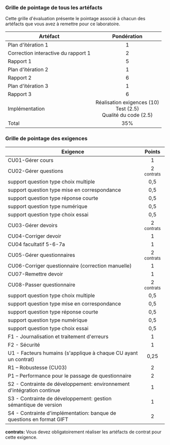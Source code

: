 ### Grille de pointage de tous les artéfacts

Cette grille d'évaluation présente le pointage associé à chacun des artéfacts que vous avez à remettre pour ce laboratoire.

| Artéfact                            |                               Pondération                                |
| ----------------------------------- | :----------------------------------------------------------------------: |
| Plan d'itération 1                  |                                    1                                     |
| Correction interactive du rapport 1 |                                    2                                     |
| Rapport 1                           |                                    5                                     |
| Plan d'itération 2                  |                                    1                                     |
| Rapport 2                           |                                    6                                     |
| Plan d'itération 3                  |                                    1                                     |
| Rapport 3                           |                                    6                                     |
| Implémentation                      | Réalisation exigences (10)<br/>Test (2.5)<br/>Qualité du code (2.5)<br/> |
| Total                               |                                   35%                                    |

### Grille de pointage des exigences

| Exigence                                                               |        Points         |
| ---------------------------------------------------------------------- | :-------------------: |
| CU01-Gérer cours                                                       |           1           |
| CU02-Gérer questions                                                   | 2 <sup>contrats</sup> |
| support question type choix multiple                                   |          0,5          |
| support question type mise en correspondance                           |          0,5          |
| support question type réponse courte                                   |          0,5          |
| support question type numérique                                        |          0,5          |
| support question type choix essai                                      |          0,5          |
| CU03-Gérer devoirs                                                      | 2 <sup>contrats</sup> |
| CU04-Corriger devoir                                                   |           1           |
| CU04 facultatif 5-6-7a                                                 |           1           |
| CU05-Gérer questionnaires                                               | 2 <sup>contrats</sup> |
| CU06-Corriger questionnaire (correction manuelle)                                                   |           1           |
| CU07-Remettre devoir                                                   |           1           |
| CU08-Passer questionnaire                                             | 2 <sup>contrats</sup> |
| support question type choix multiple                                   |          0,5          |
| support question type mise en correspondance                           |          0,5          |
| support question type réponse courte                                   |          0,5          |
| support question type numérique                                        |          0,5          |
| support question type choix essai                                      |          0,5          |
| F1 - Journalisation et traitement d'erreurs                            |           1           |
| F2 - Sécurité                                                          |           1           |
| U1 - Facteurs humains (s'applique à chaque CU ayant un contrat)                                             |         0,25          |
| R1 – Robustesse (CU03)                                                 |           2           |
| P1 – Performance pour le passage de questionnaire                      |           2           |
| S2 - Contrainte de développement: environnement d'intégration continue |           1           |
| S3 - Contrainte de développement: gestion sémantique de version        |           1           |
| S4 - Contrainte d'implémentation: banque de questions en format GIFT   |           2           |

**contrats:** Vous devez obligatoirement réaliser les artéfacts de contrat pour cette exigence.